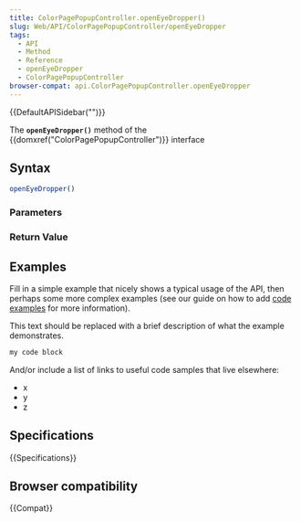 ```yaml
---
title: ColorPagePopupController.openEyeDropper()
slug: Web/API/ColorPagePopupController/openEyeDropper
tags:
  - API
  - Method
  - Reference
  - openEyeDropper
  - ColorPagePopupController
browser-compat: api.ColorPagePopupController.openEyeDropper
---
```

{{DefaultAPISidebar("")}}

The **`openEyeDropper()`** method of the {{domxref("ColorPagePopupController")}} interface 

## Syntax

```js
openEyeDropper()
```

### Parameters



### Return Value



## Examples

Fill in a simple example that nicely shows a typical usage of the API, then perhaps some more complex examples (see our guide on how to add [code examples](/en-US/docs/MDN/Contribute/Structures/Code_examples) for more information).

This text should be replaced with a brief description of what the example demonstrates.

```js
my code block
```

And/or include a list of links to useful code samples that live elsewhere:

*   x
*   y
*   z

## Specifications

{{Specifications}}

## Browser compatibility

{{Compat}}

